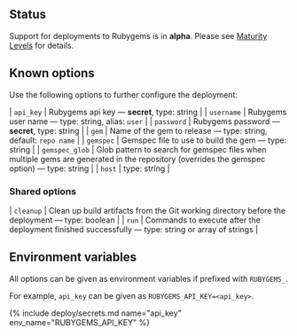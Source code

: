 ## Status

Support for deployments to Rubygems is in **alpha**. Please see [Maturity Levels](/user/deployment-v2#maturity-levels) for details.
## Known options

Use the following options to further configure the deployment:

| `api_key` | Rubygems api key &mdash; **secret**, type: string |
| `username` | Rubygems user name &mdash; type: string, alias: `user` |
| `password` | Rubygems password &mdash; **secret**, type: string |
| `gem` | Name of the gem to release &mdash; type: string, default: `repo name` |
| `gemspec` | Gemspec file to use to build the gem &mdash; type: string |
| `gemspec_glob` | Glob pattern to search for gemspec files when multiple gems are generated in the repository (overrides the gemspec option) &mdash; type: string |
| `host` | type: string |

### Shared options

| `cleanup` | Clean up build artifacts from the Git working directory before the deployment &mdash; type: boolean |
| `run` | Commands to execute after the deployment finished successfully &mdash; type: string or array of strings |

## Environment variables

All options can be given as environment variables if prefixed with `RUBYGEMS_`.

For example, `api_key` can be given as `RUBYGEMS_API_KEY=<api_key>`.

{% include deploy/secrets.md name="api_key" env_name="RUBYGEMS_API_KEY" %}